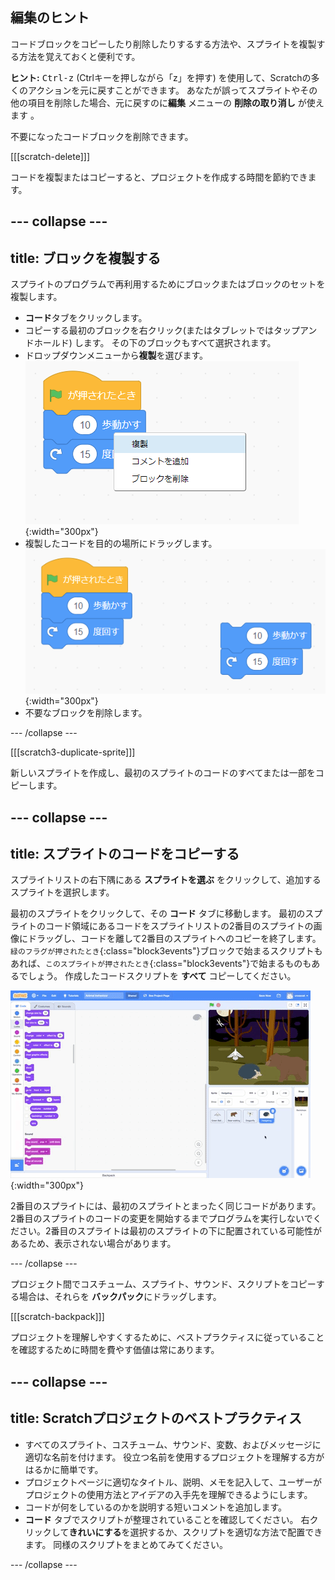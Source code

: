 ## 編集のヒント
コードブロックをコピーしたり削除したりするする方法や、スプライトを複製する方法を覚えておくと便利です。

**ヒント:** <kbd>Ctrl-z</kbd> (Ctrlキーを押しながら「z」を押す) を使用して、Scratchの多くのアクションを元に戻すことができます。 あなたが誤ってスプライトやその他の項目を削除した場合、元に戻すのに**編集** メニューの **削除の取り消し** が使えます 。

不要になったコードブロックを削除できます。

[[[scratch-delete]]]

コードを複製またはコピーすると、プロジェクトを作成する時間を節約できます。

--- collapse ---
---
title: ブロックを複製する
---

スプライトのプログラムで再利用するためにブロックまたはブロックのセットを複製します。

* **コード**タブをクリックします。
* コピーする最初のブロックを右クリック(またはタブレットではタップアンドホールド) します。 その下のブロックもすべて選択されます。
* ドロップダウンメニューから**複製**を選びます。 ![Selecting 'Duplicate' in the menu.](images/scratchguide-duplicate.png){:width="300px"}
* 複製したコードを目的の場所にドラッグします。 ![Moving the duplicated code.](images/scratchguide-drag.png){:width="300px"}
* 不要なブロックを削除します。

--- /collapse ---

[[[scratch3-duplicate-sprite]]]

新しいスプライトを作成し、最初のスプライトのコードのすべてまたは一部をコピーします。

--- collapse ---
---
title: スプライトのコードをコピーする
---

スプライトリストの右下隅にある **スプライトを選ぶ** をクリックして、追加するスプライトを選択します。

最初のスプライトをクリックして、その **コード** タブに移動します。 最初のスプライトのコード領域にあるコードをスプライトリストの2番目のスプライトの画像にドラッグし、コードを離して2番目のスプライトへのコピーを終了します。 `緑のフラグが押されたとき`{:class="block3events"}ブロックで始まるスクリプトもあれば、`このスプライトが押されたとき`{:class="block3events"}で始まるものもあるでしょう。 作成したコードスクリプトを **すべて** コピーしてください。

![コードを別のスプライトにコピーする](images/challenge1-sprite-list.gif){:width="300px"}

2番目のスプライトには、最初のスプライトとまったく同じコードがあります。 2番目のスプライトのコードの変更を開始するまでプログラムを実行しないでください。2番目のスプライトは最初のスプライトの下に配置されている可能性があるため、表示されない場合があります。

--- /collapse ---

プロジェクト間でコスチューム、スプライト、サウンド、スクリプトをコピーする場合は、それらを **バックパック**にドラッグします。

[[[scratch-backpack]]]

プロジェクトを理解しやすくするために、ベストプラクティスに従っていることを確認するために時間を費やす価値は常にあります。

--- collapse ---
---
title: Scratchプロジェクトのベストプラクティス
---

- すべてのスプライト、コスチューム、サウンド、変数、およびメッセージに適切な名前を付けます。 役立つ名前を使用するプロジェクトを理解する方がはるかに簡単です。
- プロジェクトページに適切なタイトル、説明、メモを記入して、ユーザーがプロジェクトの使用方法とアイデアの入手先を理解できるようにします。
- コードが何をしているのかを説明する短いコメントを追加します。
- **コード** タブでスクリプトが整理されていることを確認してください。 右クリックして**きれいにする**を選択するか、スクリプトを適切な方法で配置できます。 同様のスクリプトをまとめてみてください。

--- /collapse ---
